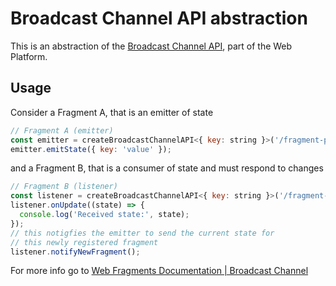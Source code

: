# Broadcast Channel API abstraction

This is an abstraction of the [Broadcast Channel API](https://developer.mozilla.org/en-US/docs/Web/API/Broadcast_Channel_API), part of the Web Platform.

## Usage

Consider a Fragment A, that is an emitter of state
```javascript
// Fragment A (emitter)
const emitter = createBroadcastChannelAPI<{ key: string }>('/fragment-path');
emitter.emitState({ key: 'value' });
```
and a Fragment B, that is a consumer of state and must respond to changes
```javascript
// Fragment B (listener)
const listener = createBroadcastChannelAPI<{ key: string }>('/fragment-path');
listener.onUpdate((state) => {
  console.log('Received state:', state);
});
// this notigfies the emitter to send the current state for
// this newly registered fragment
listener.notifyNewFragment();
```

For more info go to
[Web Fragments Documentation | Broadcast Channel ](https://webfragments.dev/documentation/broadcasting-state/)